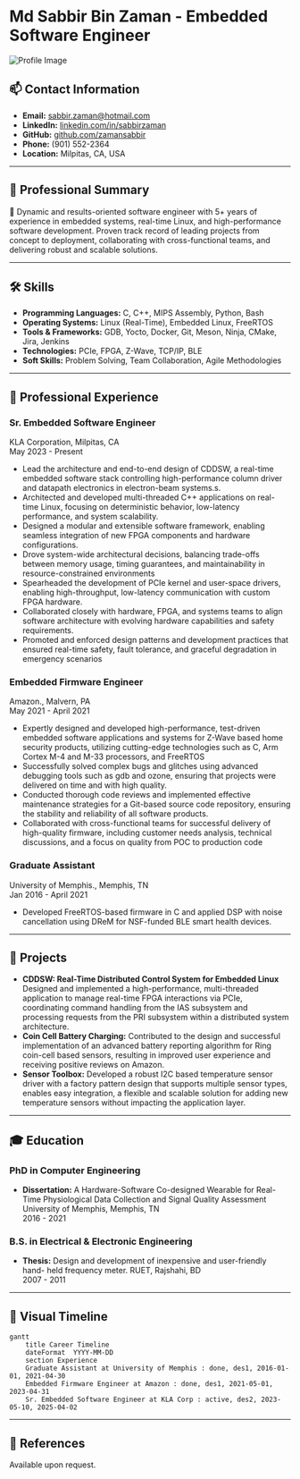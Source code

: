 

# Md Sabbir Bin Zaman - Embedded Software Engineer

![Profile Image](https://avatars.githubusercontent.com/u/49623219?v=4)

## 📫 Contact Information
- **Email:** sabbir.zaman@hotmail.com
- **LinkedIn:** [linkedin.com/in/sabbirzaman](https://linkedin.com/in/sabbirzaman)
- **GitHub:** [github.com/zamansabbir](https://github.com/zamansabbir)
- **Phone:** (901) 552-2364
- **Location:** Milpitas, CA, USA

---

## 💼 Professional Summary
🌟 Dynamic and results-oriented software engineer with 5+ years of experience in embedded systems, real-time Linux, and high-performance software development. Proven track record of leading projects from concept to deployment, collaborating with cross-functional teams, and delivering robust and scalable solutions.

---

## 🛠️ Skills
- **Programming Languages:** C, C++, MIPS Assembly, Python, Bash
- **Operating Systems:** Linux (Real-Time), Embedded Linux, FreeRTOS
- **Tools & Frameworks:** GDB, Yocto, Docker, Git, Meson, Ninja, CMake, Jira, Jenkins
- **Technologies:** PCIe, FPGA, Z-Wave, TCP/IP, BLE
- **Soft Skills:** Problem Solving, Team Collaboration, Agile Methodologies

---

## 📝 Professional Experience
### **Sr. Embedded Software Engineer**  
KLA Corporation, Milpitas, CA  
May 2023 - Present
- Lead the architecture and end-to-end design of CDDSW, a real-time embedded software stack controlling high-performance column driver and datapath electronics in electron-beam systems.s.
- Architected and developed multi-threaded C++ applications on real-time Linux, focusing on deterministic behavior, low-latency performance, and system scalability.
- Designed a modular and extensible software framework, enabling seamless integration of new FPGA components and hardware configurations.
- Drove system-wide architectural decisions, balancing trade-offs between memory usage, timing guarantees, and maintainability in resource-constrained environments
- Spearheaded the development of PCIe kernel and user-space drivers, enabling high-throughput, low-latency communication with custom FPGA hardware.
- Collaborated closely with hardware, FPGA, and systems teams to align software architecture with evolving hardware capabilities and safety requirements.
- Promoted and enforced design patterns and development practices that ensured real-time safety, fault tolerance, and graceful degradation in emergency scenarios

### **Embedded Firmware Engineer**  
Amazon., Malvern, PA  
May 2021 - April 2021
- Expertly designed and developed high-performance, test-driven embedded software applications and systems for Z-Wave based home security products, utilizing cutting-edge technologies such as C, Arm Cortex M-4 and M-33 processors, and FreeRTOS
- Successfully solved complex bugs and glitches using advanced debugging tools such as gdb and ozone, ensuring that projects were delivered on time and with high quality.
- Conducted thorough code reviews and implemented effective maintenance strategies for a Git-based source code repository, ensuring the stability and reliability of all software products.
- Collaborated with cross-functional teams for successful delivery of high-quality firmware, including customer needs analysis, technical discussions, and a focus on quality from POC to production code

### **Graduate Assistant**  
University of Memphis., Memphis, TN  
Jan 2016 - April 2021
- Developed FreeRTOS-based firmware in C and applied DSP with noise cancellation using DReM for NSF-funded BLE smart health devices.
---

## 🌟 Projects
- **CDDSW: Real-Time Distributed Control System for Embedded Linux**
Designed and implemented a high-performance, multi-threaded application to manage real-time FPGA interactions via PCIe, coordinating command handling from the IAS subsystem and processing requests from the PRI subsystem within a distributed system architecture.
- **Coin Cell Battery Charging:** Contributed to the design and successful implementation of an advanced battery reporting algorithm for Ring coin-cell based sensors, resulting in improved user experience and receiving positive reviews on Amazon.
- **Sensor Toolbox:** Developed a robust I2C based temperature sensor driver with a factory pattern design that supports multiple sensor types, enables easy integration, a flexible and scalable solution for adding new temperature sensors without impacting the application layer.

---

## 🎓 Education
###  **PhD in Computer Engineering**
- **Dissertation:** A Hardware-Software Co-designed Wearable for Real-Time Physiological Data Collection and Signal Quality Assessment
University of Memphis, Memphis, TN  
2016 - 2021
###  **B.S. in Electrical & Electronic Engineering**
- **Thesis:** Design and development of inexpensive and user-friendly hand-
held frequency meter.
RUET, Rajshahi, BD  
2007 - 2011

---

## 📅 Visual Timeline
```mermaid
gantt
    title Career Timeline
    dateFormat  YYYY-MM-DD
    section Experience
    Graduate Assistant at University of Memphis : done, des1, 2016-01-01, 2021-04-30
    Embedded Firmware Engineer at Amazon : done, des1, 2021-05-01, 2023-04-31
    Sr. Embedded Software Engineer at KLA Corp : active, des2, 2023-05-10, 2025-04-02
```

---

## 📂 References
Available upon request.

